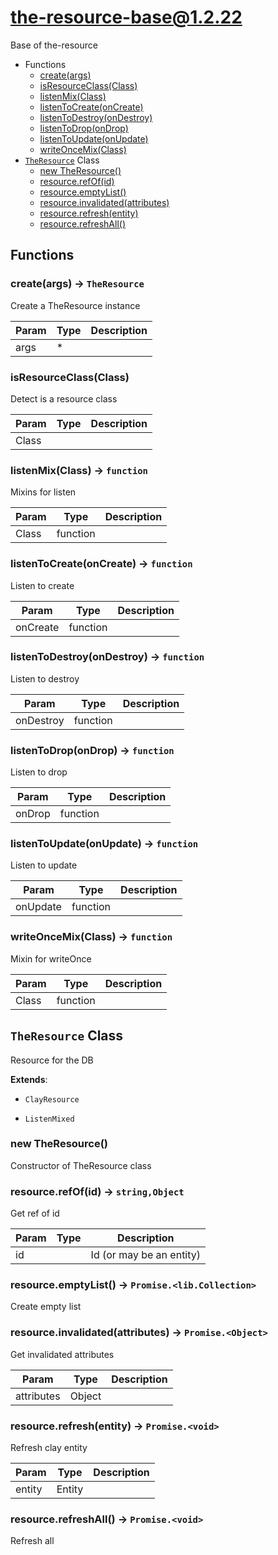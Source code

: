 <!-- // Code generated by coz. DO NOT EDIT. -->
# the-resource-base@1.2.22

Base of the-resource

+ Functions
  + [create(args)](#the-resource-base-function-create)
  + [isResourceClass(Class)](#the-resource-base-function-is-resource-class)
  + [listenMix(Class)](#the-resource-base-function-listen-mix)
  + [listenToCreate(onCreate)](#the-resource-base-function-listen-to-create)
  + [listenToDestroy(onDestroy)](#the-resource-base-function-listen-to-destroy)
  + [listenToDrop(onDrop)](#the-resource-base-function-listen-to-drop)
  + [listenToUpdate(onUpdate)](#the-resource-base-function-listen-to-update)
  + [writeOnceMix(Class)](#the-resource-base-function-write-once-mix)
+ [`TheResource`](#the-resource-base-classes) Class
  + [new TheResource()](#the-resource-base-classes-the-resource-constructor)
  + [resource.refOf(id)](#the-resource-base-classes-the-resource-refOf)
  + [resource.emptyList()](#the-resource-base-classes-the-resource-emptyList)
  + [resource.invalidated(attributes)](#the-resource-base-classes-the-resource-invalidated)
  + [resource.refresh(entity)](#the-resource-base-classes-the-resource-refresh)
  + [resource.refreshAll()](#the-resource-base-classes-the-resource-refreshAll)

## Functions

<a class='md-heading-link' name="the-resource-base-function-create" ></a>

### create(args) -> `TheResource`

Create a TheResource instance

| Param | Type | Description |
| ----- | --- | -------- |
| args | * |  |

<a class='md-heading-link' name="the-resource-base-function-is-resource-class" ></a>

### isResourceClass(Class)

Detect is a resource class

| Param | Type | Description |
| ----- | --- | -------- |
| Class |  |  |

<a class='md-heading-link' name="the-resource-base-function-listen-mix" ></a>

### listenMix(Class) -> `function`

Mixins for listen

| Param | Type | Description |
| ----- | --- | -------- |
| Class | function |  |

<a class='md-heading-link' name="the-resource-base-function-listen-to-create" ></a>

### listenToCreate(onCreate) -> `function`

Listen to create

| Param | Type | Description |
| ----- | --- | -------- |
| onCreate | function |  |

<a class='md-heading-link' name="the-resource-base-function-listen-to-destroy" ></a>

### listenToDestroy(onDestroy) -> `function`

Listen to destroy

| Param | Type | Description |
| ----- | --- | -------- |
| onDestroy | function |  |

<a class='md-heading-link' name="the-resource-base-function-listen-to-drop" ></a>

### listenToDrop(onDrop) -> `function`

Listen to drop

| Param | Type | Description |
| ----- | --- | -------- |
| onDrop | function |  |

<a class='md-heading-link' name="the-resource-base-function-listen-to-update" ></a>

### listenToUpdate(onUpdate) -> `function`

Listen to update

| Param | Type | Description |
| ----- | --- | -------- |
| onUpdate | function |  |

<a class='md-heading-link' name="the-resource-base-function-write-once-mix" ></a>

### writeOnceMix(Class) -> `function`

Mixin for writeOnce

| Param | Type | Description |
| ----- | --- | -------- |
| Class | function |  |



<a class='md-heading-link' name="the-resource-base-classes"></a>

## `TheResource` Class

Resource for the DB

**Extends**: 

+ `ClayResource`


+ `ListenMixed`



<a class='md-heading-link' name="the-resource-base-classes-the-resource-constructor" ></a>

### new TheResource()

Constructor of TheResource class



<a class='md-heading-link' name="the-resource-base-classes-the-resource-refOf" ></a>

### resource.refOf(id) -> `string,Object`

Get ref of id

| Param | Type | Description |
| ----- | --- | -------- |
| id |  | Id (or may be an entity) |


<a class='md-heading-link' name="the-resource-base-classes-the-resource-emptyList" ></a>

### resource.emptyList() -> `Promise.<lib.Collection>`

Create empty list

<a class='md-heading-link' name="the-resource-base-classes-the-resource-invalidated" ></a>

### resource.invalidated(attributes) -> `Promise.<Object>`

Get invalidated attributes

| Param | Type | Description |
| ----- | --- | -------- |
| attributes | Object |  |


<a class='md-heading-link' name="the-resource-base-classes-the-resource-refresh" ></a>

### resource.refresh(entity) -> `Promise.<void>`

Refresh clay entity

| Param | Type | Description |
| ----- | --- | -------- |
| entity | Entity |  |


<a class='md-heading-link' name="the-resource-base-classes-the-resource-refreshAll" ></a>

### resource.refreshAll() -> `Promise.<void>`

Refresh all



